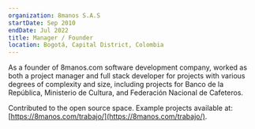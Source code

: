 ```yaml
---
organization: 8manos S.A.S
startDate: Sep 2010
endDate: Jul 2022
title: Manager / Founder
location: Bogotá, Capital District, Colombia
---
```


As a founder of 8manos.com software development company, worked as both a project manager and full stack developer for projects with various degrees of complexity and size, including projects for Banco de la República, Ministerio de Cultura, and Federación Nacional de Cafeteros.

Contributed to the open source space. Example projects available at: [https://8manos.com/trabajo/](https://8manos.com/trabajo/).
